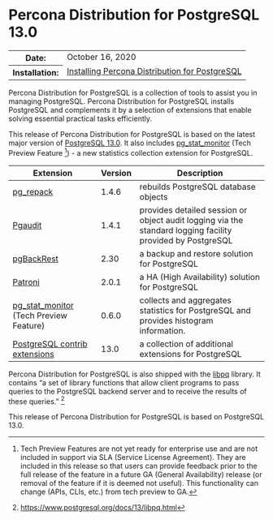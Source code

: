 # Percona Distribution for PostgreSQL 13.0

<table class="docutils field-list" frame="void" rules="none">
  <colgroup>
    <col class="field-name">
    <col class="field-body">
  </colgroup>
  <tbody valign="top">
    <tr class="field-odd field">
      <th class="field-name">Date:</th>
      <td class="field-body">October 16, 2020</td>
    </tr>
    <tr class="field-even field">
      <th class="field-name">Installation:</th>
      <td class="field-body">
        <a class="reference external" href="https://www.percona.com/doc/postgresql/13/installing.html#">Installing Percona Distribution for PostgreSQL</a></td>
    </tr>
  </tbody>
</table>

Percona Distribution for PostgreSQL is a collection of tools to assist you in managing PostgreSQL. Percona Distribution for PostgreSQL
installs PostgreSQL and complements it by a selection of extensions that
enable solving essential practical tasks efficiently.

This release of Percona Distribution for PostgreSQL is based on the latest major version of [PostgreSQL 13.0](https://www.postgresql.org/docs/release/13.0/). It also includes [pg_stat_monitor](https://github.com/percona/pg_stat_monitor) (Tech Preview Feature [^1]) - a new statistics collection extension for PostgreSQL.

| Extension | Version | Description |
| --------- | ------- | ----------- |
| [pg_repack](https://github.com/reorg/pg_repack) | 1.4.6   | rebuilds PostgreSQL database objects           |
| [Pgaudit](https://www.pgaudit.org/)             | 1.4.1   | provides detailed session or object audit logging via the standard logging facility provided by PostgreSQL                |
| [pgBackRest](https://pgbackrest.org/)           | 2.30    | a backup and restore solution for PostgreSQL       |
| [Patroni](https://patroni.readthedocs.io/en/latest/) | 2.0.1 | a HA (High Availability) solution for PostgreSQL |
| [pg_stat_monitor](https://github.com/percona/pg_stat_monitor) (Tech Preview Feature)                                          | 0.6.0   | collects and aggregates statistics for PostgreSQL and provides histogram information.       |
| [PostgreSQL contrib extensions](https://www.postgresql.org/docs/13/contrib.html)                             | 13.0   | a collection of additional extensions for PostgreSQL |


Percona Distribution for PostgreSQL is also shipped with the [libpq](https://www.postgresql.org/docs/13/libpq.html) library. It contains “a set of
library functions that allow client programs to pass queries to the PostgreSQL
backend server and to receive the results of these queries.” [^2]

This release of Percona Distribution for PostgreSQL is based on PostgreSQL 13.0.

[^1]: Tech Preview Features are not yet ready for enterprise use and are not included in support via SLA (Service License Agreement). They are included in this release so that users can provide feedback prior to the full release of the feature in a future GA (General Availability) release (or removal of the feature if it is deemed not useful). This functionality can change (APIs, CLIs, etc.) from tech preview to GA.

[^2]: https://www.postgresql.org/docs/13/libpq.html
